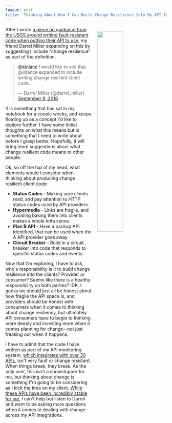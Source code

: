 ```yaml
---
layout: post
title: 'Thinking About How I Can Build Change Resilience Into My API Integrations'
---
```

<p><img style="padding: 15px;" src="https://s3.amazonaws.com/kinlane-productions/bw-icons/bw-change-2.png" alt="" width="40%" align="right" /></p>
<p>After I wrote <a href="http://apievangelist.com/2016/09/08/when-working-with-our-api-make-sure-you-build-faultresistance-into-your-code/">a piece on guidance from the USGS around writing fault-resistant code when putting their API to use</a>, my friend Darrel Miller expanding on this by suggesting I include "change resilience" as part of the definition.&nbsp;</p>
<blockquote class="twitter-tweet">
<p dir="ltr" lang="en"><a href="https://twitter.com/kinlane">@kinlane</a> I would like to see that guidance expanded to include writing change resilient client code.</p>
&mdash; Darrel Miller (@darrel_miller) <a href="https://twitter.com/darrel_miller/status/774043089493123073">September 9, 2016</a></blockquote>
<script charset="utf-8" src="http://platform.twitter.com/widgets.js"></script>
<p>It is something that has sat in my notebook for a couple weeks, and keeps floating up as a concept I'd like to explore further. I have some initial thoughts on what this means&nbsp;but is something that I need to write about before I grasp better. Hopefully, it will bring more suggestions about what change resilient code means to other people.</p>
<p>Ok, so off the top of my head, what elements would I consider when thinking about producing change resilient client code:</p>
<ul>
<li><strong>Status Codes</strong> - Making sure clients read, and pay attention to HTTP status codes used by API providers.</li>
<li><strong>Hypermedia</strong> - Links are fragile, and avoiding baking them into clients makes a whole lotta sense.&nbsp;</li>
<li><strong>Plan B API</strong> - Have a backup API identified, that can be used when the A API provider goes away.</li>
<li><strong>Circuit Breaker</strong> - Build in a circuit breaker into code that responds to specific status codes and events.</li>
</ul>
<p>Now that I'm exploring, I have to ask, who's responsibility is it to build change resilience into the clients? Provider or consumer? Seems like there is a healthy responsibility on both parties? IDK. I guess we should just all be honest about how fragile the API space is, and providers should be honest with consumers when it comes to thinking about change resiliency, but ultimately API consumers have to begin to thinking more deeply&nbsp;and investing more when it comes planning for change--not just freaking out when it happens.</p>
<p>I have to admit that the code I have written as part of my API monitoring system, <a href="http://stack.apievangelist.com/companies.html">which integrates with over 30 APIs</a>, isn't very fault or change resistant. When things break, they break. As the only user, this isn't a showstopper for me, but thinking about change is something I"m going to be considering as I kick the tires on my client. <a href="http://apievangelist.com/2016/09/20/why-would-you-build-a-business-on-apis-they-are-unreliable/">While these APIs have been incredibly stable for me</a>, I can't help but listen to Darrel and want to be asking more questions when it comes to dealing with change across my API integrations.</p>